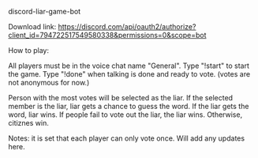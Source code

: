 discord-liar-game-bot

Download link: https://discord.com/api/oauth2/authorize?client_id=794722517549580338&permissions=0&scope=bot

How to play:

All players must be in the voice chat name "General".
Type "!start" to start the game.
Type "!done" when talking is done and ready to vote.
 (votes are not anonymous for now.)
 
Person with the most votes will be selected as the liar.
If the selected member is the liar, liar gets a chance to guess the word.
If the liar gets the word, liar wins.
If people fail to vote out the liar, the liar wins.
Otherwise, citiznes win.

Notes: it is set that each player can only vote once.
Will add any updates here.
